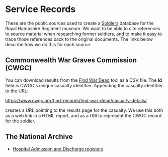 # Service Records

These are the public sources used to create a [Soldiers](https://github.com/tigersmuseum/soldiers) database for the Royal Hampshire Regiment museum. We want to be able to cite references to source material when researching former soldiers, and to make it easy to trace those references back to the original documents. The links below describe how we do this for each source.

## Commonwealth War Graves Commission (CWGC)

You can download results from the [Find War Dead](https://www.cwgc.org/find-records/find-war-dead/) tool as a CSV file. The **Id** field is CWGC's unique casualty identifier. Appending the casualty identifier to the URL:

  https://www.cwgc.org/find-records/find-war-dead/casualty-details/
  
creates a URL pointing to the results page for the casualty. We use this both as a web link in a HTML report, and as a URI to represent the CWGC record for the soldier.

## The National Archive

* [Hospital Admission and Discharge registers](hospital-books.md)